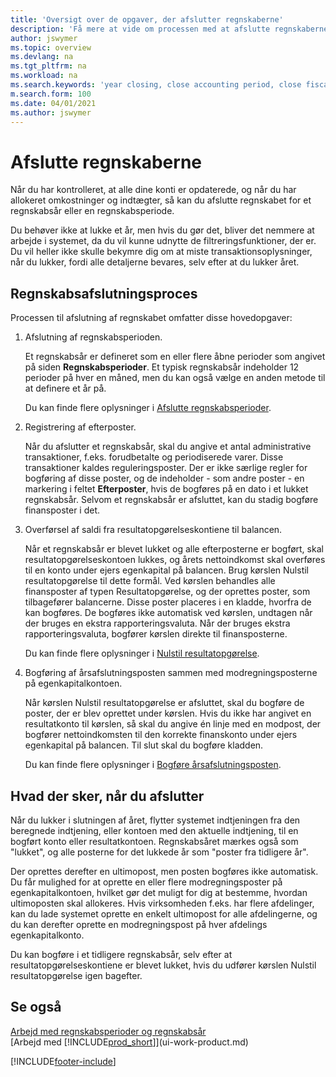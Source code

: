 ```yaml
---
title: 'Oversigt over de opgaver, der afslutter regnskaberne'
description: 'Få mere at vide om processen med at afslutte regnskaberne for et regnskabsår eller en -periode, og hvad der sker, når du lukker ved årets afslutning.'
author: jswymer
ms.topic: overview
ms.devlang: na
ms.tgt_pltfrm: na
ms.workload: na
ms.search.keywords: 'year closing, close accounting period, close fiscal year, bank account detailed trial balance'
m.search.form: 100
ms.date: 04/01/2021
ms.author: jswymer
---
```

# Afslutte regnskaberne
Når du har kontrolleret, at alle dine konti er opdaterede, og når du har allokeret omkostninger og indtægter, så kan du afslutte regnskabet for et regnskabsår eller en regnskabsperiode.

Du behøver ikke at lukke et år, men hvis du gør det, bliver det nemmere at arbejde i systemet, da du vil kunne udnytte de filtreringsfunktioner, der er. Du vil heller ikke skulle bekymre dig om at miste transaktionsoplysninger, når du lukker, fordi alle detaljerne bevares, selv efter at du lukker året.

## Regnskabsafslutningsproces
Processen til afslutning af regnskabet omfatter disse hovedopgaver:

1. Afslutning af regnskabsperioden.

    Et regnskabsår er defineret som en eller flere åbne perioder som angivet på siden **Regnskabsperioder**. Et typisk regnskabsår indeholder 12 perioder på hver en måned, men du kan også vælge en anden metode til at definere et år på.

    Du kan finde flere oplysninger i [Afslutte regnskabsperioder](year-close-account-periods.md).
2. Registrering af efterposter.

    Når du afslutter et regnskabsår, skal du angive et antal administrative transaktioner, f.eks. forudbetalte og periodiserede varer. Disse transaktioner kaldes reguleringsposter. Der er ikke særlige regler for bogføring af disse poster, og de indeholder - som andre poster - en markering i feltet **Efterposter**, hvis de bogføres på en dato i et lukket regnskabsår. Selvom et regnskabsår er afsluttet, kan du stadig bogføre finansposter i det.
3. Overførsel af saldi fra resultatopgørelseskontiene til balancen.

    Når et regnskabsår er blevet lukket og alle efterposterne er bogført, skal resultatopgørelseskontoen lukkes, og årets nettoindkomst skal overføres til en konto under ejers egenkapital på balancen. Brug kørslen Nulstil resultatopgørelse til dette formål. Ved kørslen behandles alle finansposter af typen Resultatopgørelse, og der oprettes poster, som tilbagefører balancerne. Disse poster placeres i en kladde, hvorfra de kan bogføres. De bogføres ikke automatisk ved kørslen, undtagen når der bruges en ekstra rapporteringsvaluta. Når der bruges ekstra rapporteringsvaluta, bogfører kørslen direkte til finansposterne.

    Du kan finde flere oplysninger i [Nulstil resultatopgørelse](year-close-income-statement.md).
4. Bogføring af årsafslutningsposten sammen med modregningsposterne på egenkapitalkontoen.

    Når kørslen Nulstil resultatopgørelse er afsluttet, skal du bogføre de poster, der er blev oprettet under kørslen. Hvis du ikke har angivet en resultatkonto til kørslen, så skal du angive én linje med en modpost, der bogfører nettoindkomsten til den korrekte finanskonto under ejers egenkapital på balancen. Til slut skal du bogføre kladden.

    Du kan finde flere oplysninger i [Bogføre årsafslutningsposten](year-how-post-year-end-close-entry.md).

## Hvad der sker, når du afslutter
Når du lukker i slutningen af året, flytter systemet indtjeningen fra den beregnede indtjening, eller kontoen med den aktuelle indtjening, til en bogført konto eller resultatkontoen. Regnskabsåret mærkes også som "lukket", og alle posterne for det lukkede år som "poster fra tidligere år".

Der oprettes derefter en ultimopost, men posten bogføres ikke automatisk. Du får mulighed for at oprette en eller flere modregningsposter på egenkapitalkontoen, hvilket gør det muligt for dig at bestemme, hvordan ultimoposten skal allokeres. Hvis virksomheden f.eks. har flere afdelinger, kan du lade systemet oprette en enkelt ultimopost for alle afdelingerne, og du kan derefter oprette en modregningspost på hver afdelings egenkapitalkonto.

Du kan bogføre i et tidligere regnskabsår, selv efter at resultatopgørelseskontiene er blevet lukket, hvis du udfører kørslen Nulstil resultatopgørelse igen bagefter.

## Se også

[Arbejd med regnskabsperioder og regnskabsår](finance-accounting-periods-and-fiscal-years.md)  
[Arbejd med [!INCLUDE[prod_short](includes/prod_short.md)]](ui-work-product.md)


[!INCLUDE[footer-include](includes/footer-banner.md)]